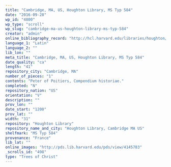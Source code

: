 ```yaml
---
title: "Cambridge, MA, US, Houghton Library, MS Typ 584"
date: "2016-09-28"
wp_id: "4800"
wp_type: "scroll"
wp_slug: "cambridge-ma-us-houghton-library-ms-typ-584"
creator: "admin"
online_bibliography_record: "http://hcl.harvard.edu/libraries/houghton/collections/early_manuscripts/bibliographies/Typ/Typ584.html"
language_1: "Latin"
language_2: ""
lib_lon: ""
meta_title: "Cambridge, MA, US, Houghton Library, MS Typ 584"
date_quality: "ca"
length: "41"
repository_city: "Cambridge, MA"
number_of_pieces: "1"
contents: "Peter of Poitiers, Compendium historiae."
completed: "N"
repository_nation: "US"
orientation: "V"
description: ""
prov_lon: ""
date_start: "1200"
prov_lat: ""
width: "31"
repository: "Houghton Library"
repository_name_and_city: "Houghton Library, Cambridge MA US"
shelfmark: "MS Typ 584"
provenance: "France"
lib_lat: ""
online_images: "http://pds.lib.harvard.edu/pds/view/4145783"
_scrolls_id: "498"
type: "Trees of Christ"
---
```



